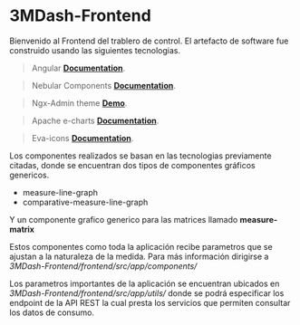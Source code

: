 # 3MDash-Frontend

Bienvenido al Frontend del trablero de control. El artefacto de software fue construido usando las siguientes tecnologias.

> Angular **[Documentation](https://angular.io/docs)**.

> Nebular Components **[Documentation](https://akveo.github.io/nebular/docs/getting-started/what-is-nebular#what-is-nebular)**.

> Ngx-Admin theme **[Demo](https://www.akveo.com/ngx-admin/themes)**.

> Apache e-charts **[Documentation](https://echarts.apache.org/examples/en/index.html)**.

> Eva-icons **[Documentation](https://akveo.github.io/eva-icons/#/?searchKey=activ&type=outline)**.

Los componentes realizados se basan en las tecnologias previamente citadas, donde se encuentran dos tipos de componentes gráficos genericos.

* measure-line-graph
* comparative-measure-line-graph

Y un componente grafico generico para las matrices llamado **measure-matrix**

Estos componentes como toda la aplicación recibe parametros que se ajustan a la naturaleza de la medida. Para más información dirigirse a *3MDash-Frontend/frontend/src/app/components/*

Los parametros importantes de la aplicación se encuentran ubicados en *3MDash-Frontend/frontend/src/app/utils/* donde se podrá especificar los endpoint de la API REST la cual presta los servicios que permiten consultar los datos de consumo.
